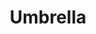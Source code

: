 ---
ee_id: '2210'
site: '1'
type: '2'
long_id: 2012-001 Umbrella
url: 2012-001-umbrella
year: '2012'
medium: Photograph
commission:
add_credit:
dims: 3 X 5
pitch: "<p>Photograph of a mis-shelved Rhianna CD.&nbsp;</p>"
ps: "<p>​​I took this photo in a Norwegian supermark (in the ice cream section). Sometimes
  these things find you. First thing of 2012. :)</p>"
live_url:
related:
title: Umbrella
youtube:
imgs: "{filedir_1}umbrella-2012-001-digital-database-ih.jpg"
subheading:
year2: '2012'
download:
add_credits:
related_code:
! '':
layout: things-i-made
---